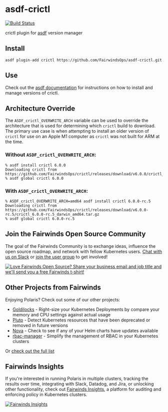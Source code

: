 # asdf-crictl 

[![Build Status](https://travis-ci.org/FairwindsOps/asdf-crictl.svg?branch=master)](https://travis-ci.org/FairwindsOps/asdf-crictl)

crictl plugin for [asdf](https://github.com/asdf-vm/asdf) version manager

## Install

```
asdf plugin-add crictl https://github.com/FairwindsOps/asdf-crictl.git
```

## Use

Check out the [asdf documentation](https://asdf-vm.com/#/core-manage-versions?id=install-version) for instructions on how to install and manage versions of crictl.

## Architecture Override
The `ASDF_crictl_OVERWRITE_ARCH` variable can be used to override the architecture that is used for determining which `crictl` build to download. The primary use case is when attempting to install an older version of `crictl` for use on an Apple M1 computer as `crictl` was not built for ARM at the time.

### Without `ASDF_crictl_OVERWRITE_ARCH`:

```
% asdf install crictl 6.0.0
Downloading crictl from https://github.com/FairwindsOps/crictl/releases/download/v6.0.0/crictl_6.0.0_darwin_amd64.tar.gz
% asdf global crictl 6.0.0
```

### With `ASDF_crictl_OVERWRITE_ARCH`:

```
% ASDF_crictl_OVERWRITE_ARCH=amd64 asdf install crictl 6.0.0-rc.5
Downloading crictl from https://github.com/FairwindsOps/crictl/releases/download/v6.0.0-rc.5/crictl_6.0.0-rc.5_darwin_amd64.tar.gz
% asdf global crictl 6.0.0-rc.5
```

<!-- Begin boilerplate -->
## Join the Fairwinds Open Source Community

The goal of the Fairwinds Community is to exchange ideas, influence the open source roadmap,
and network with fellow Kubernetes users.
[Chat with us on Slack](https://join.slack.com/t/fairwindscommunity/shared_invite/zt-e3c6vj4l-3lIH6dvKqzWII5fSSFDi1g)
or
[join the user group](https://www.fairwinds.com/open-source-software-user-group) to get involved!

<a href="https://www.fairwinds.com/t-shirt-offer?utm_source=polaris&utm_medium=polaris&utm_campaign=polaris-tshirt">
  <img src="https://www.fairwinds.com/hubfs/Doc_Banners/Fairwinds_OSS_User_Group_740x125_v6.png" alt="Love Fairwinds Open Source? Share your business email and job title and we'll send you a free Fairwinds t-shirt!" />
</a>

## Other Projects from Fairwinds

Enjoying Polaris? Check out some of our other projects:
* [Goldilocks](https://github.com/FairwindsOps/Goldilocks) - Right-size your Kubernetes Deployments by compare your memory and CPU settings against actual usage
* [Pluto](https://github.com/FairwindsOps/Pluto) - Detect Kubernetes resources that have been deprecated or removed in future versions
* [Nova](https://github.com/FairwindsOps/Nova) - Check to see if any of your Helm charts have updates available
* [rbac-manager](https://github.com/FairwindsOps/rbac-manager) - Simplify the management of RBAC in your Kubernetes clusters

Or [check out the full list](https://www.fairwinds.com/open-source-software?utm_source=polaris&utm_medium=polaris&utm_campaign=polaris)
## Fairwinds Insights
If you're interested in running Polaris in multiple clusters,
tracking the results over time, integrating with Slack, Datadog, and Jira,
or unlocking other functionality, check out
[Fairwinds Insights](https://www.fairwinds.com/polaris-user-insights-demo?utm_source=polaris&utm_medium=polaris&utm_campaign=polaris),
a platform for auditing and enforcing policy in Kubernetes clusters.

<a href="https://www.fairwinds.com/polaris-user-insights-demo?utm_source=polaris&utm_medium=ad&utm_campaign=polarisad">
  <img src="https://www.fairwinds.com/hubfs/Doc_Banners/Fairwinds_Polaris_Ad.png" alt="Fairwinds Insights" />
</a>
